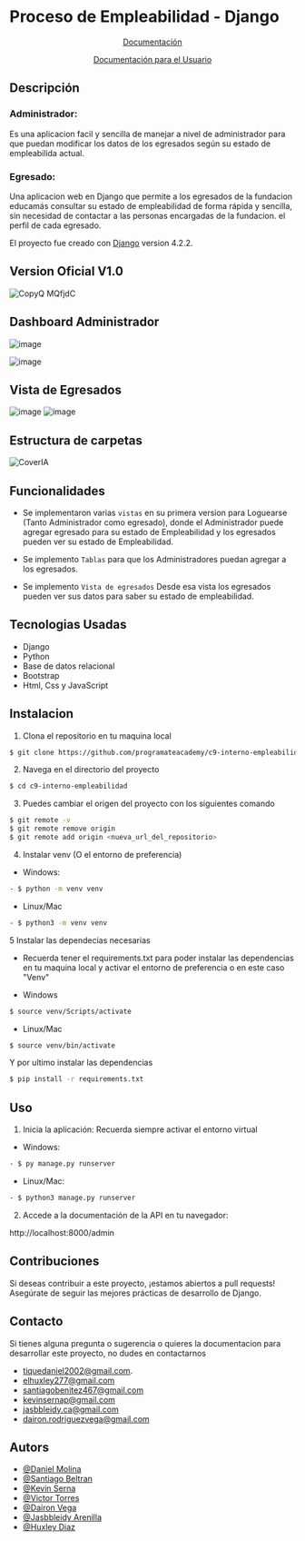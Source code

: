 # Proceso de Empleabilidad - Django

<p align="center">
<a href="https://right-quotation-339.notion.site/Educam-s-a5ce6e853a964fc289c8c35e0ac6a63d">Documentación</a>

<p align="center">
<a href="https://right-quotation-339.notion.site/Educam-s-a5ce6e853a964fc289c8c35e0ac6a63d">Documentación para el Usuario</a>
<br/>

## Descripción
### Administrador:
Es una aplicacion facil y sencilla de manejar a nivel de administrador para que puedan modificar los datos de los egresados según su estado de empleabilida actual.

### Egresado:
Una aplicacion web en Django que permite a los egresados de la fundacion educamás consultar su estado de empleabilidad de forma rápida y sencilla, sin necesidad de contactar a las personas encargadas de la fundacion. el perfil de cada egresado.


El proyecto fue creado con [Django](https://www.djangoproject.com/) version 4.2.2.

## Version Oficial V1.0

![CopyQ MQfjdC](https://github.com/programateacademy/c9-interno-empleabilidad/assets/90277397/7d72e038-f047-488a-985a-7a3de5fed5c5)



## Dashboard Administrador

![image](https://github.com/programateacademy/c9-interno-empleabilidad/assets/90277397/411cc87e-7671-4df5-b4a7-ef538b7e1aac)

![image](https://github.com/programateacademy/c9-interno-empleabilidad/assets/90277397/9eda8b0d-5dc6-4a19-974a-1b1df6b39b92)

## Vista de Egresados
![image](https://github.com/programateacademy/c9-interno-empleabilidad/assets/90277397/ffde5dd7-6efb-486f-bdee-ef035dfd677c)
![image](https://github.com/programateacademy/c9-interno-empleabilidad/assets/90277397/5ebad1a8-4a2d-45b1-887c-05910728481e)





## Estructura de carpetas
![CoverIA](https://github.com/programateacademy/c9-interno-empleabilidad/assets/90277397/c95bdd28-b36d-479f-a04f-2971c36256cf)




## Funcionalidades

- Se implementaron varias `vistas` en su primera version para Loguearse (Tanto Administrador como egresado), donde el Administrador puede agregar egresado para su estado de Empleabilidad y los egresados pueden ver su estado de Empleabilidad.

- Se implemento `Tablas` para que los Administradores puedan agregar a los egresados.

- Se implemento `Vista de egresados` Desde esa vista los egresados pueden ver sus datos para saber su estado de empleabilidad.

## Tecnologias Usadas
- Django
- Python
- Base de datos relacional
- Bootstrap
- Html, Css y JavaScript

## Instalacion

1. Clona el repositorio en tu maquina local
```bash
$ git clone https://github.com/programateacademy/c9-interno-empleabilidad.git
```

2. Navega en el directorio del proyecto 
```bash
$ cd c9-interno-empleabilidad
```

3. Puedes cambiar el origen del proyecto con los siguientes comando

```bash
$ git remote -v
$ git remote remove origin
$ git remote add origin <nueva_url_del_repositorio>
```

4. Instalar venv (O el entorno de preferencia)
- Windows:
```bash
- $ python -m venv venv
```
- Linux/Mac
```bash
- $ python3 -m venv venv
```


5 Instalar las dependecias necesarias
- Recuerda tener el requirements.txt para poder instalar las dependencias en tu maquina local y activar el entorno de preferencia o en este caso "Venv"

- Windows
```bash
$ source venv/Scripts/activate
```

- Linux/Mac
```bash
$ source venv/bin/activate
```
Y por ultimo instalar las dependencias

```bash
$ pip install -r requirements.txt
```

## Uso

1. Inicia la aplicación: Recuerda siempre activar el entorno virtual

- Windows:

```bash
- $ py manage.py runserver 
```

- Linux/Mac:

```bash
- $ python3 manage.py runserver
```

2. Accede a la documentación de la API en tu navegador:

http://localhost:8000/admin

## Contribuciones

Si deseas contribuir a este proyecto, ¡estamos abiertos a pull requests! Asegúrate de seguir las mejores prácticas de desarrollo de Django.


## Contacto

Si tienes alguna pregunta o sugerencia o quieres la documentacion para desarrollar este proyecto, no dudes en contactarnos
- [tiquedaniel2002@gmail.com](tiquedaniel2002@gmail.com).
- [elhuxley277@gmail.com](elhuxley277@gmail.com)
- [santiagobenitez467@gmail.com](santiagobenitez467@gmail.com)
- [kevinsernap@gmail.com](kevinsernap@gmail.com)
- [jasbbleidy.ca@gmail.com](jasbbleidy.ca@gmail.com)
- [dairon.rodriguezvega@gmail.com](dairon.rodriguezvega@gmail.com)


## Autors

- [@Daniel Molina](https://github.com/TheLostHeaven)
- [@Santiago Beltran](https://github.com/SBenitezUran)
- [@Kevin Serna](https://github.com/KeviinSerna)
- [@Victor Torres](https://github.com/Victor050106)
- [@Dairon Vega](https://github.com/DaironRV)
- [@Jasbbleidy Arenilla](https://github.com/Jasbbleidy)
- [@Huxley Diaz](https://github.com/heisemberghuxley)
